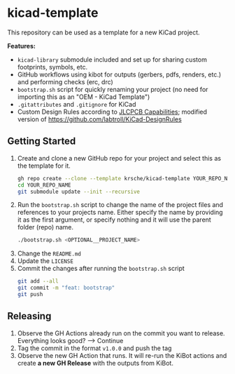 # kicad-template

This repository can be used as a template for a new KiCad project.

__Features:__  
- `kicad-library` submodule included and set up for sharing custom footprints, symbols, etc.
- GitHub workflows using kibot for outputs (gerbers, pdfs, renders, etc.) and performing checks (erc, drc)
- `bootstrap.sh` script for quickly renaming your project (no need for importing this as an "OEM - KiCad Template")
- `.gitattributes` and `.gitignore` for KiCad
- Custom Design Rules according to [JLCPCB Capabilities](https://jlcpcb.com/capabilities/pcb-capabilities); modified version of https://github.com/labtroll/KiCad-DesignRules


## Getting Started
1. Create and clone a new GitHub repo for your project and select this as the template for it.
     ```bash
     gh repo create --clone --template krsche/kicad-template YOUR_REPO_NAME
     cd YOUR_REPO_NAME
     git submodule update --init --recursive
     ```
2. Run the `bootstrap.sh` script to change the name of the project files and references to your projects name. 
     Either specify the name by providing it as the first argument, or specify nothing and it will use the parent folder (repo) name.
     ```bash
     ./bootstrap.sh <OPTIONAL__PROJECT_NAME>
     ```
3. Change the `README.md`
4. Update the `LICENSE`
5. Commit the changes after running the `bootstrap.sh` script
     ```bash
     git add --all
     git commit -m "feat: bootstrap"
     git push
     ```

## Releasing
1. Observe the GH Actions already run on the commit you want to release.
     Everything looks good? --> Continue
2. Tag the commit in the format `v1.0.0` and push the tag
3. Observe the new GH Action that runs. 
     It will re-run the KiBot actions and create __a new GH Release__ with the outputs from KiBot.